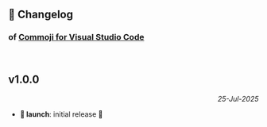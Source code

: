 ## 📒 Changelog

### of [Commoji for Visual Studio Code](https://github.com/igorskyflyer/{{repo}})

<br>

## v1.0.0

<p align="right"><em>25-Jul-2025</em></p>

- **🚀 launch**: initial release 🎉
